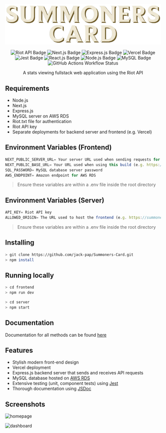 
<p align="center">
   <img alt="logo" src="./frontend/docs/logo.png">
</p>
 
<p align="center">
  
  <img src="https://img.shields.io/badge/Riot_API-%23EB0029?logo=riotgames" alt="Riot API Badge">
  <img src="https://img.shields.io/badge/Next.js-black?logo=nextdotjs" alt="Next.js Badge">
  <img src="https://img.shields.io/badge/Express.js-black?logo=express" alt="Express.js Badge">
  <img src="https://img.shields.io/badge/Vercel-black?logo=vercel" alt="Vercel Badge">
  <img src="https://img.shields.io/badge/Jest.js-%2366C026?logo=jest" alt="Jest Badge">
  <img src="https://img.shields.io/badge/React.js-gray?logo=react&logoColor=%2361DAFB" alt="React.js Badge">
  <img src="https://img.shields.io/badge/Node.js-gray?logo=nodedotjs&logoColor=%235FA04E" alt="Node.js Badge" style="display: inline-block;">
  <img src="https://img.shields.io/badge/MySQL-gray?logo=mysql&logoColor=orange" alt="MySQL Badge" style="display: inline-block;">
  <img src="https://img.shields.io/github/actions/workflow/status/jack-pap/Summoners-Card/node.js.yml?branch=main&logo=githubactions&logoColor=white" alt="GitHub Actions Workflow Status" style="display: inline-block;">
  
</p>

<p align="center">
  A stats viewing fullstack web application using the Riot API
</p>

## Requirements 

- Node.js
- Next.js
- Express.js
- MySQL server on AWS RDS
- Riot.txt file for authentication
- Riot API key
- Separate deployments for backend server and frontend (e.g. Vercel)

## Environment Variables (Frontend)
```js
NEXT_PUBLIC_SERVER_URL= Your server URL used when sending requests for data (e.g. https://summonerscardserver.com)
NEXT_PUBLIC_BASE_URL= Your URL used when using this build (e.g. https://summonerscard.com)
SQL_PASSWORD= MySQL database server password
AWS_ENDPOINT= Amazon endpoint for AWS RDS
```
>Ensure these variables are within a .env file inside the root directory

## Environment Variables (Server)
```js
API_KEY= Riot API key
ALLOWED_ORIGIN= The URL used to host the frontend (e.g. https://summonerscard.com)
```
>Ensure these variables are within a .env file inside the root directory
## Installing

```bash
> git clone https://github.com/jack-pap/Summoners-Card.git
> npm install 
```

## Running locally

```bash
> cd frontend
> npm run dev
```
```bash
> cd server
> npm start
```
## Documentation

Documentation for all methods can be found [here](https://jack-pap.github.io/Summoners-Card/index.html)

## Features

- Stylish modern front-end design
- Vercel deployment
- Express.js backend server that sends and receives API requests
- MySQL database hosted on [AWS RDS](https://aws.amazon.com/rds/)
- Extensive testing (unit, component tests) using [Jest](https://jestjs.io/)
- Thorough documentation using [JSDoc](https://jsdoc.app/)

## Screenshots
![homepage](https://github.com/user-attachments/assets/6191574a-2d2e-4fbe-955f-8b30944513d3)

![dashboard](https://github.com/user-attachments/assets/4f45a4f3-3993-4e60-ba3e-adeb72b28bfa)



